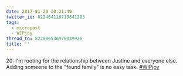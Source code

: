 ```yaml
---
date: 2017-01-20 10:21:40
twitter_id: 822464116719841283
tags:
  - micropost
  - WIPjoy
thread_to: 822086536976039936
title: ''
---
```


20: I'm rooting for the relationship between Justine and everyone else. Adding someone to the "found family" is no easy task. [#WIPjoy](https://twitter.com/hashtag/WIPjoy)
